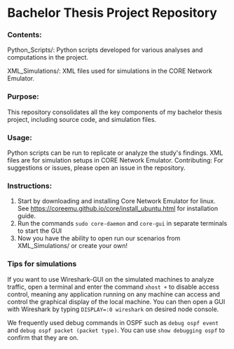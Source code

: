 # Bachelor Thesis Project Repository

### Contents:

Python_Scripts/: Python scripts developed for various analyses and computations in the project.

XML_Simulations/: XML files used for simulations in the CORE Network Emulator.

### Purpose:

This repository consolidates all the key components of my bachelor thesis project, including source code, and simulation files.

### Usage:

Python scripts can be run to replicate or analyze the study's findings.
XML files are for simulation setups in CORE Network Emulator.
Contributing:
For suggestions or issues, please open an issue in the repository.

### Instructions:

1. Start by downloading and installing Core Network Emulator for linux. See https://coreemu.github.io/core/install_ubuntu.html for installation guide.
2. Run the commands ```sudo core-daemon``` and ```core-gui``` in separate terminals to start the GUI
3. Now you have the ability to open run our scenarios from XML_Simulations/ or create your own!

### Tips for simulations

If you want to use Wireshark-GUI on the simulated machines to analyze traffic, open a terminal and enter the command ```xhost +``` to disable access control, meaning any application running on any machine can access and control the graphical display of the local machine. You can then open a GUI with Wireshark by typing ```DISPLAY=:0 wireshark``` on desired node console.
 
We frequently used debug commands in OSPF such as ```debug ospf event``` and ```debug ospf packet (packet type)```. You can use ```show debugging ospf``` to confirm that they are on.



